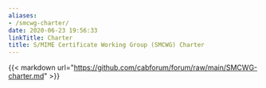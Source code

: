 ```yaml
---
aliases:
- /smcwg-charter/
date: 2020-06-23 19:56:33
linkTitle: Charter
title: S/MIME Certificate Working Group (SMCWG) Charter
---
```


{{< markdown url="https://github.com/cabforum/forum/raw/main/SMCWG-charter.md" >}}